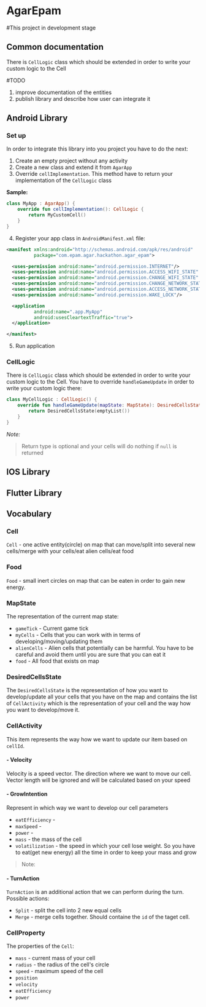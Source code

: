 # AgarEpam
#This project in development stage
## Common documentation

There is `CellLogic` class which should be extended in order to write your custom logic to the Cell

#TODO
1. improve documentation of the entities
2. publish library and describe how user can integrate it 

## Android Library

### Set up

In order to integrate this library into you project you have to do the next:

1. Create an empty project without any activity
2. Create a new class and extend it from `AgarApp`
3. Override `cellImplementation`. This method have to return your implementation of the `CellLogic` class

**Sample:**

```kotlin
class MyApp : AgarApp() {
    override fun cellImplementation(): CellLogic {
        return MyCustomCell()
    }
}
```
4. Register your app class in `AndroidManifest.xml` file:
```xml
<manifest xmlns:android="http://schemas.android.com/apk/res/android"
          package="com.epam.agar.hackathon.agar_epam">

  <uses-permission android:name="android.permission.INTERNET"/>
  <uses-permission android:name="android.permission.ACCESS_WIFI_STATE" />
  <uses-permission android:name="android.permission.CHANGE_WIFI_STATE" />
  <uses-permission android:name="android.permission.CHANGE_NETWORK_STATE" />
  <uses-permission android:name="android.permission.ACCESS_NETWORK_STATE" />
  <uses-permission android:name="android.permission.WAKE_LOCK"/>

  <application
          android:name=".app.MyApp"
          android:usesCleartextTraffic="true">
  </application>

</manifest>

```
5. Run application

### CellLogic

There is `CellLogic` class which should be extended in order to write your custom logic to the Cell. You have to
override `handleGameUpdate` in order to write your custom logic there:

```kotlin
class MyCellLogic : CellLogic() {
    override fun handleGameUpdate(mapState: MapState): DesiredCellsState? {
        return DesiredCellsState(emptyList())
    }
}
```

_Note:_
> Return type is optional and your cells will do nothing if `null` is returned

## IOS Library

## Flutter Library

## Vocabulary

### Cell

`Cell` - one active entity(circle) on map that can move/split into several new cells/merge with your cells/eat alien
cells/eat food

### Food

`Food` - small inert circles on map that can be eaten in order to gain new energy.

### MapState
The representation of the current map state:
- `gameTick` - Current game tick
- `myCells` - Cells that you can work with in terms of developing/moving/updating them
- `alienCells` - Alien cells that potentially can be harmful. You have to be careful and avoid them until you are sure that you can eat it
- `food` - All food that exists on map

### DesiredCellsState
The `DesiredCellsState` is the representation of how you want to develop/update all your cells that you have on the map
and contains the list of `CellActivity` which is the representation of your cell and the way how you want to
develop/move it.

### CellActivity
This item represents the way how we want to update our item based on `cellId`.

#### - Velocity
Velocity is a speed vector. The direction where we want to move our cell. Vector length will be ignored and will be
calculated based on your speed

#### - GrowIntention
Represent in which way we want to develop our cell parameters

- `eatEfficiency` -
- `maxSpeed` -
- `power` -
- `mass` - the mass of the cell
- `volatilization` - the speed in which your cell lose weight. So you have to eat(get new energy) all the time in order
  to keep your mass and grow

> Note:

#### - TurnAction
`TurnAction` is an additional action that we can perform during the turn. Possible actions:

- `Split` - split the cell into 2 new equal cells
- `Merge` - merge cells together. Should containe the `id` of the taget cell.

### CellProperty
The properties of the `Cell`:
- `mass` - current mass of your cell
- `radius` - the radius of the cell's circle
- `speed` - maximum speed of the cell
- `position`
- `velocity`
- `eatEfficiency`
- `power`

